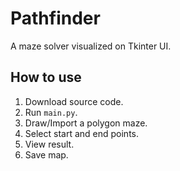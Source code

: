 # Pathfinder
A maze solver visualized on Tkinter UI.

## How to use
1. Download source code.
2. Run `main.py`.
3. Draw/Import a polygon maze.
4. Select start and end points.
5. View result.
6. Save map.
